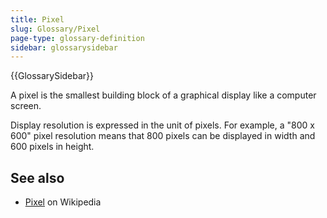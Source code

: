 ```yaml
---
title: Pixel
slug: Glossary/Pixel
page-type: glossary-definition
sidebar: glossarysidebar
---
```


{{GlossarySidebar}}

A pixel is the smallest building block of a graphical display like a computer screen.

Display resolution is expressed in the unit of pixels. For example, a "800 x 600" pixel resolution means that 800 pixels can be displayed in width and 600 pixels in height.

## See also

- [Pixel](https://en.wikipedia.org/wiki/Pixel) on Wikipedia

